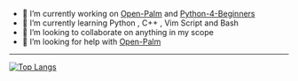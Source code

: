 - 🔭 I’m currently working on [Open-Palm](https://github.com/Nova-Striker/Open-Palm) and [Python-4-Beginners](https://github.com/Nova-Striker/Python-4-Beginners)
- 🌱 I’m currently learning Python , C++ , Vim Script and Bash
- 👯 I’m looking to collaborate on anything in my scope
- 🤔 I’m looking for help with [Open-Palm](https://github.com/Nova-Striker/Open-Palm)
---


[![Top Langs](https://github-readme-stats.vercel.app/api/top-langs/?username=nova-striker)](https://github.com/anuraghazra/github-readme-stats)
